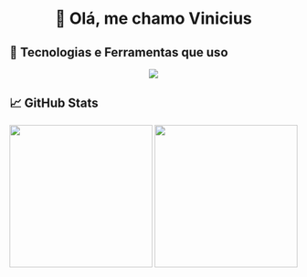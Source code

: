 <h1 align="center">👋 Olá, me chamo Vinicius</h1>

## 🧰 Tecnologias e Ferramentas que uso
<p align="center">
  <a href="https://skillicons.dev">
    <img src="https://skillicons.dev/icons?i=git,docker,js,ts,angular,nodejs,webstorm" />
  </a>
</p>

## 📈 GitHub Stats

<p align="center">
  <img src="https://github-readme-stats.vercel.app/api?username=SrPatoS&show_icons=true&theme=dark" height="250" />
  <img src="https://github-readme-stats.vercel.app/api/top-langs/?username=SrPatoS&layout=donut-vertical&theme=dark" height="250" />
</p>
